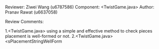 
Reviewer: Ziwei Wang (u6787586)
Component: <TwistGame.java><Function Name: isPlacementWellFormed>
                           <isPlacementStringWellFormed>
Author: Pranav Rawat (u6637058)

Review Comments:

1.<TwistGame.java><Function Name: isPlacementWellFormed> using a simple and effective method to check pieces
                                                 placement is well-formed or not.
2.<TwistGame.java><sPlacementStringWellForm